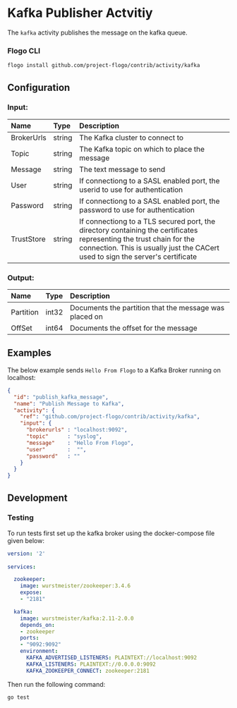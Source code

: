 # Kafka Publisher Actvitiy

The `kafka` activity publishes the message on the kafka queue.

### Flogo CLI
```bash
flogo install github.com/project-flogo/contrib/activity/kafka
```

## Configuration


### Input:

| Name       | Type   | Description
|:---        | :---   | :---   
| BrokerUrls | string | The Kafka cluster to connect to  |
| Topic      | string | The Kafka topic on which to place the message  |
| Message    | string | The text message to send  |
| User       | string | If connectiong to a SASL enabled port, the userid to use for authentication  |
| Password   | string | If connectiong to a SASL enabled port, the password to use for authentication  |
| TrustStore | string |  If connectiong to a TLS secured port, the directory containing the certificates representing the trust chain for the connection. This is usually just the CACert used to sign the server's certificate |

### Output:

| Name         | Type     | Description
|:---          | :---     | :---   
| Partition    | int32    | Documents the partition that the message was placed on |
| OffSet       | int64    | Documents the offset for the message |

## Examples

The below example sends `Hello From Flogo` to a Kafka Broker running on localhost:

```json
{
  "id": "publish_kafka_message",
  "name": "Publish Message to Kafka",
  "activity": {
    "ref": "github.com/project-flogo/contrib/activity/kafka",
    "input": {
      "brokerurls" : "localhost:9092",
      "topic"      : "syslog",
      "message"    : "Hello From Flogo",
      "user"       :  "",
      "password"   : ""
    }
  }
}
```
 
## Development

### Testing

To run tests first set up the kafka broker using the docker-compose file given below:

```yaml
version: '2'
  
services:

  zookeeper:
    image: wurstmeister/zookeeper:3.4.6
    expose:
    - "2181"

  kafka:
    image: wurstmeister/kafka:2.11-2.0.0
    depends_on:
    - zookeeper
    ports:
    - "9092:9092"
    environment:
      KAFKA_ADVERTISED_LISTENERS: PLAINTEXT://localhost:9092
      KAFKA_LISTENERS: PLAINTEXT://0.0.0.0:9092
      KAFKA_ZOOKEEPER_CONNECT: zookeeper:2181
```

Then run the following command: 

```bash
go test 
```
